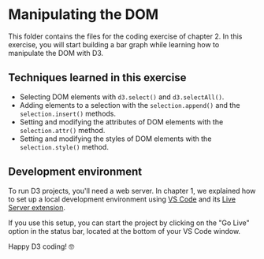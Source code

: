 # Manipulating the DOM

This folder contains the files for the coding exercise of chapter 2. In this exercise, you will start building a bar graph while learning how to manipulate the DOM with D3.


## Techniques learned in this exercise

- Selecting DOM elements with `d3.select()` and `d3.selectAll()`.
- Adding elements to a selection with the `selection.append()` and the `selection.insert()` methods.
- Setting and modifying the attributes of DOM elements with the `selection.attr()` method.
- Setting and modifying the styles of DOM elements with the `selection.style()` method.


## Development environment

To run D3 projects, you'll need a web server. In chapter 1, we explained how to set up a local development environment using [VS Code](https://code.visualstudio.com/) and its [Live Server extension](https://marketplace.visualstudio.com/items?itemName=ritwickdey.LiveServer).

If you use this setup, you can start the project by clicking on the "Go Live" option in the status bar, located at the bottom of your VS Code window.

Happy D3 coding! 🤓